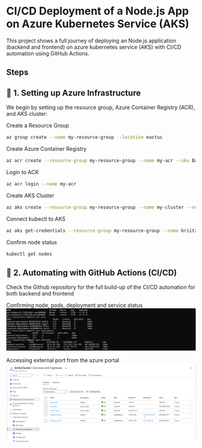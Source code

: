 
# CI/CD Deployment of a Node.js App on Azure Kubernetes Service (AKS)

This project shows a full journey of deploying an Node.js application (backend and frontend) on azure kubernetes service (AKS) with CI/CD automation using GitHub Actions. 

## Steps

## 🧱 1. Setting up Azure Infrastructure

We begin by setting up the resource group, Azure Container Registry (ACR), and AKS cluster:

Create a Resource Group

```bash
az group create --name my-resource-group --location eastus

```

Create Azure Container Registry

```bash
az acr create --resource-group my-resource-group --name my-acr --sku Basic
```

Login to ACR

```bash
az acr login --name my-acr
```

Create AKS Cluster

```bash
az aks create --resource-group my-resource-group --name my-cluster --node-count 2 --node-vm-size Standard_A2_v2 --enable-addons monitoring --generate-ssh-keys --attach-acr my-acr
```

Connect kubectl to AKS

```bash
az aks get-credentials --resource-group my-resource-group --name briitzcluster
```

Confirm node status
```bash
kubectl get nodes

```

## 🔁 2. Automating with GitHub Actions (CI/CD)

Check the Github repository for the full build-up of the CI/CD automation for both backend and frontend

Confirming node, pods, deployment and service status
![Backend Architecture](./image/image1.png)

Accessing external port from the azure portal
![Backend Architecture](./image/image2.png)
